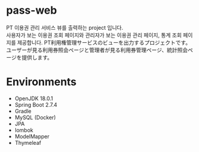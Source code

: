 # pass-web
PT 이용권 관리 서비스 뷰를 출력하는 project 입니다.  
사용자가 보는 이용권 조회 페이지와 관리자가 보는 이용권 관리 페이지, 통계 조회 페이지를 제공합니다.
PT利用権管理サービスのビューを出力するプロジェクトです。 
ユーザーが見る利用券照会ページと管理者が見る利用券管理ページ、統計照会ページを提供します。

# Environments
- OpenJDK 18.0.1  
- Spring Boot 2.7.4  
- Gradle  
- MySQL (Docker)  
- JPA  
- lombok  
- ModelMapper  
- Thymeleaf  
